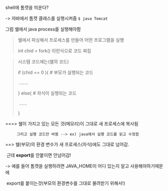 shell에 톰캣을 띄운다?

-> 자바에서 톰캣 클래스를 실행시켜줌 `$ java Tomcat`

그럼 쉘에서 java process를 실행해야함



>  쉘에서 파싱해서 프로세스를 만들어 어떤 프로그램을 실행
>
> int chid = fork() 이런식으로 코드 짜짐

>  시스템 코드에는(쉘의 코드)
>
> if (chid == 0 ){  # 부모가 실행되는 코드
>
> ​		.......
>
> } else{			   # 자식이 실행되는 코드
>
> ​		......
>
> }

===> 쉘이 가지고 있는 모든 것(메모리)이 그대로 새 프로세스에 복사됨

 		 그리고 실행 코드만 바뀜 --> ex) java에서 실행 코드를 읽고 수정함 

==> 쉘(부모)의 환경 변수가 새 프로세스(자식)에도 그대로 넘어감.

​		  근데 **export**를 안붙이면 안넘어감!

-> 예를 들어 톰캣을 실행하려면 JAVA_HOME이 어디 있는지 알고 사용해야하기때문에

​      export를 붙이는것(부모의 환경변수를 그대로 물려받기 위해서!)
